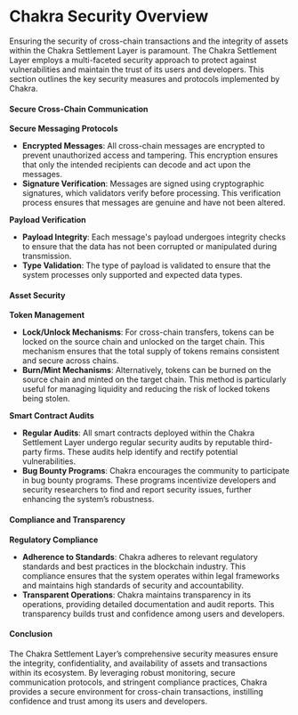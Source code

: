 # Chakra Security Overview

Ensuring the security of cross-chain transactions and the integrity of assets within the Chakra Settlement Layer is paramount. The Chakra Settlement Layer employs a multi-faceted security approach to protect against vulnerabilities and maintain the trust of its users and developers. This section outlines the key security measures and protocols implemented by Chakra.

#### Secure Cross-Chain Communication

**Secure Messaging Protocols**

* **Encrypted Messages**: All cross-chain messages are encrypted to prevent unauthorized access and tampering. This encryption ensures that only the intended recipients can decode and act upon the messages.
* **Signature Verification**: Messages are signed using cryptographic signatures, which validators verify before processing. This verification process ensures that messages are genuine and have not been altered.

**Payload Verification**

* **Payload Integrity**: Each message's payload undergoes integrity checks to ensure that the data has not been corrupted or manipulated during transmission.
* **Type Validation**: The type of payload is validated to ensure that the system processes only supported and expected data types.

#### Asset Security

**Token Management**

* **Lock/Unlock Mechanisms**: For cross-chain transfers, tokens can be locked on the source chain and unlocked on the target chain. This mechanism ensures that the total supply of tokens remains consistent and secure across chains.
* **Burn/Mint Mechanisms**: Alternatively, tokens can be burned on the source chain and minted on the target chain. This method is particularly useful for managing liquidity and reducing the risk of locked tokens being stolen.

**Smart Contract Audits**

* **Regular Audits**: All smart contracts deployed within the Chakra Settlement Layer undergo regular security audits by reputable third-party firms. These audits help identify and rectify potential vulnerabilities.
* **Bug Bounty Programs**: Chakra encourages the community to participate in bug bounty programs. These programs incentivize developers and security researchers to find and report security issues, further enhancing the system’s robustness.

#### Compliance and Transparency

**Regulatory Compliance**

* **Adherence to Standards**: Chakra adheres to relevant regulatory standards and best practices in the blockchain industry. This compliance ensures that the system operates within legal frameworks and maintains high standards of security and accountability.
* **Transparent Operations**: Chakra maintains transparency in its operations, providing detailed documentation and audit reports. This transparency builds trust and confidence among users and developers.

#### Conclusion

The Chakra Settlement Layer’s comprehensive security measures ensure the integrity, confidentiality, and availability of assets and transactions within its ecosystem. By leveraging robust monitoring, secure communication protocols, and stringent compliance practices, Chakra provides a secure environment for cross-chain transactions, instilling confidence and trust among its users and developers.
